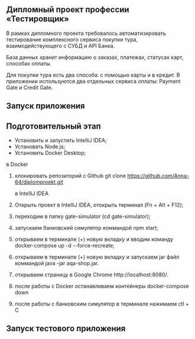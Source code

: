 ## Дипломный проект профессии «Тестировщик»
В рамках дипломного проекта требовалось автоматизировать тестирование комплексного сервиса покупки тура, 
взаимодействующего с СУБД и API Банка.

База данных хранит информацию о заказах, платежах, статусах карт, способах оплаты.

Для покупки тура есть два способа: с помощью карты и в кредит. 
В приложении используются два отдельных сервиса оплаты: Payment Gate и Credit Gate.

## Запуск приложения

## Подготовительный этап
- Установить и запустить IntelliJ IDEA;
- Установать Node.js;
- Установить Docker Desktop;

 в Docker 
1) клонировать репозиторий с Github git clone https://github.com/Anna-64/diplomproekt.git

   в IntelliJ IDEA
2) Открыть проект в IntelliJ IDEA, отокрыть терминал (Fn + Alt + F12);
3) переходим в папку gate-simulator (cd gate-simulator);
4) запускаем банковский симулятор коммандой npm start;
5) открываем в терминале (+) новую вкладку и вводим команду docker-compose up -d --force-recreate;
6) открываем в терминале (+) новую вкладку и запускаем jar файл коммандой java -jar aqa-shop.jar.
7) открываем страницу в Google Chrome http://localhost:8080/.
8) после работы с Docker останавливаем контейнеры docker-compose down
9) после работы с банковским симулятор в терминале нажимаем ctl + C


 ## Запуск тестового приложения